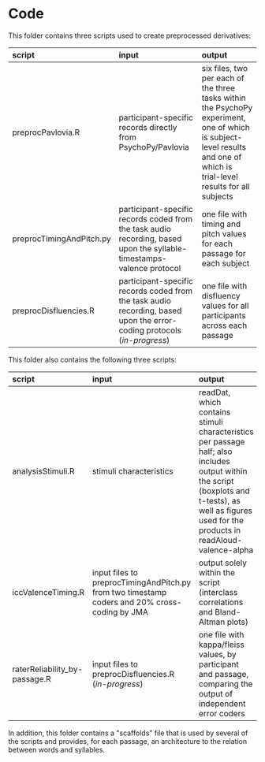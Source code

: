 # Code

This folder contains three scripts used to create preprocessed derivatives:

| script | input | output |
|:-- | :-- | :-- |
| preprocPavlovia.R | participant-specific records directly from PsychoPy/Pavlovia | six files, two per each of the three tasks within the PsychoPy experiment, one of which is subject-level results and one of which is trial-level results for all subjects |
| preprocTimingAndPitch.py | participant-specific records coded from the task audio recording, based upon the syllable-timestamps-valence protocol | one file with timing and pitch values for each passage for each subject |
| preprocDisfluencies.R | participant-specific records coded from the task audio recording, based upon the error-coding protocols (_in-progress_) | one file with disfluency values for all participants across each passage |

This folder also contains the following three scripts:

| script | input | output |
|:-- | :-- | :-- |
| analysisStimuli.R | stimuli characteristics | readDat, which contains stimuli characteristics per passage half; also includes output within the script (boxplots and t-tests), as well as figures used for the products in readAloud-valence-alpha |
| iccValenceTiming.R | input files to preprocTimingAndPitch.py from two timestamp coders and 20% cross-coding by JMA | output solely within the script (interclass correlations and Bland-Altman plots) |
| raterReliability_by-passage.R | input files to preprocDisfluencies.R (_in-progress_) | one file with kappa/fleiss values, by participant and passage, comparing the output of independent error coders |

In addition, this folder contains a "scaffolds" file that is used by several of the scripts and provides, for each passage, an architecture to the relation between words and syllables.
